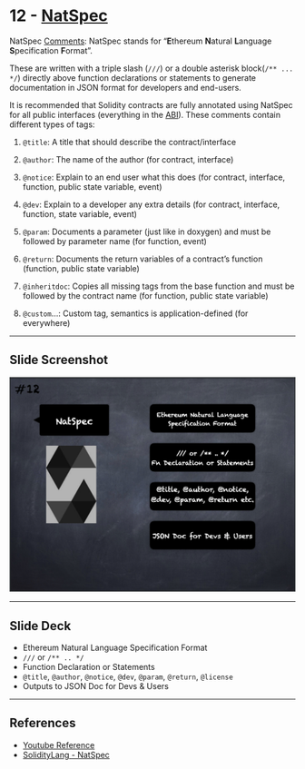 # 12 - [NatSpec](NatSpec.md)
NatSpec [Comments](Comments.md): NatSpec stands for “**E**thereum **N**atural **L**anguage **S**pecification **F**ormat”.

These are written with a triple slash (`///`) or a double asterisk block(`/** ... */`) directly above function declarations or statements to generate documentation in JSON format for developers and end-users. 

It is recommended that Solidity contracts are fully annotated using NatSpec for all public interfaces (everything in the [ABI](../1.%20Ethereum101/ABI.md)). These comments contain different types of tags:

1. `@title`: A title that should describe the contract/interface
    
2. `@author`: The name of the author (for contract, interface)
    
3. `@notice`: Explain to an end user what this does (for contract, interface, function, public state variable, event)
    
4. `@dev`: Explain to a developer any extra details (for contract, interface, function, state variable, event)
    
5. `@param`: Documents a parameter (just like in doxygen) and must be followed by parameter name (for function, event)
    
6. `@return`: Documents the return variables of a contract’s function (function, public state variable)
    
7. `@inheritdoc`: Copies all missing tags from the base function and must be followed by the contract name (for function, public state variable)
    
8. `@custom`…: Custom tag, semantics is application-defined (for everywhere)

___
## Slide Screenshot
![012.png](../../images/2.Solidity%20101/012.png)
___
## Slide Deck
- Ethereum Natural Language Specification Format
- `///` or `/** .. */`
- Function Declaration or Statements
- `@title`, `@author`, `@notice`, `@dev`, `@param`, `@return`, `@license`
- Outputs to JSON Doc for Devs & Users

___
## References
- [Youtube Reference](https://youtu.be/5eLqFac5Tkg?t=1298)
- [SolidityLang - NatSpec](https://docs.soliditylang.org/en/v0.8.9/natspec-format.html)



